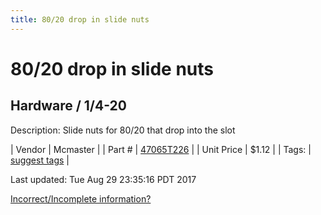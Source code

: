 ```yaml
---
title: 80/20 drop in slide nuts
---
```


# 80/20 drop in slide nuts
## Hardware / 1/4-20
Description: 	Slide nuts for 80/20 that drop into the slot 

| Vendor | Mcmaster | 
| Part # | [47065T226](https://www.mcmaster.com/#47065T226) | 
| Unit Price | $1.12 | 
| Tags: | [suggest tags](https://docs.google.com/forms/d/e/1FAIpQLSeWyY8v3RgOty-MyWmh9U0iivNYN_molChYyS-0U-o-kOAv_g/viewform) | 

Last updated: Tue Aug 29 23:35:16 PDT 2017

 [Incorrect/Incomplete information?](https://docs.google.com/forms/d/e/1FAIpQLSeWyY8v3RgOty-MyWmh9U0iivNYN_molChYyS-0U-o-kOAv_g/viewform)